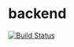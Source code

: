 backend
=======

[![Build Status](https://secure.travis-ci.org/urlship/Owl.png?branch=master)](http://travis-ci.org/urlship/Owl)